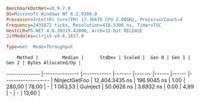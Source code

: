 ```ini

BenchmarkDotNet=v0.9.7.0
OS=Microsoft Windows NT 6.2.9200.0
Processor=Intel(R) Core(TM) i7-3667U CPU 2.00GHz, ProcessorCount=4
Frequency=2435872 ticks, Resolution=410.5306 ns, Timer=TSC
HostCLR=MS.NET 4.0.30319.42000, Arch=32-bit RELEASE
JitModules=clrjit-v4.6.1637.0

Type=Get  Mode=Throughput  

```
        Method |         Median |      StdDev | Scaled |  Gen 0 | Gen 1 | Gen 2 | Bytes Allocated/Op |
-------------- |--------------- |------------ |------- |------- |------ |------ |------------------- |
 NinjectGetFoo | 12,404.3435 ns | 196.9045 ns |   1.00 | 280,00 | 78,00 |     - |           1 063,53 |
      GuInject |     50.0626 ns |   3.6932 ns |   0.00 |   4,89 |     - |     - |              13,60 |
